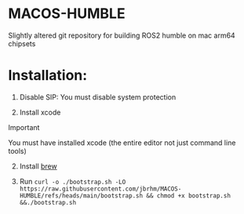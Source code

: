 # MACOS-HUMBLE
Slightly altered git repository for building ROS2 humble on mac arm64 chipsets

# Installation:

1. Disable SIP:
You must disable system protection

1. Install xcode
> [!IMPORTANT]  
> You must have installed xcode (the entire editor not just command line tools)

2. Install [brew](https://brew.sh)

3. Run `curl -o ./bootstrap.sh -LO https://raw.githubusercontent.com/jbrhm/MACOS-HUMBLE/refs/heads/main/bootstrap.sh && chmod +x bootstrap.sh &&./bootstrap.sh`
